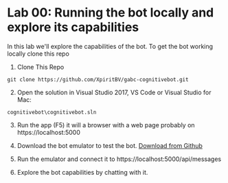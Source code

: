 # Lab 00: Running the bot locally and explore its capabilities

In this lab we'll explore the capabilities of the bot. To get the bot working locally clone this repo 

1. Clone This Repo
```
git clone https://github.com/XpiritBV/gabc-cognitivebot.git
```

2. Open the solution in Visual Studio 2017, VS Code or Visual Studio for Mac: 
```
cognitivebot\cognitivebot.sln
```

3. Run the app (F5) it will a browser with a web page probably on https://localhost:5000

4. Download the bot emulator to test the bot. [Download from Github](https://github.com/Microsoft/BotFramework-Emulator/releases)

5. Run the emulator and connect it to https://localhost:5000/api/messages

6. Explore the bot capabilities by chatting with it.
